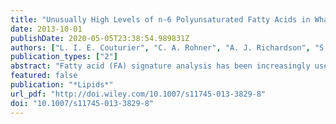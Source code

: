 ```yaml
---
title: "Unusually High Levels of n-6 Polyunsaturated Fatty Acids in Whale Sharks and Reef Manta Rays"
date: 2013-10-01
publishDate: 2020-05-05T23:38:54.989831Z
authors: ["L. I. E. Couturier", "C. A. Rohner", "A. J. Richardson", "S. J. Pierce", "A. D. Marshall", "F. R. A. Jaine", "K. A. Townsend", "M. B. Bennett", "S. J. Weeks", "P. D. Nichols"]
publication_types: ["2"]
abstract: "Fatty acid (FA) signature analysis has been increasingly used to assess dietary preferences and trophodynamics in marine animals. We investigated FA signatures of connective tissue of the whale shark Rhincodon typus and muscle tissue of the reef manta ray Manta alfredi. We found high levels of n-6 polyunsaturated fatty acids (PUFA), dominated by arachidonic acid (20:4n-6; 12–17 % of total FA), and comparatively lower levels of the essential n-3 PUFA—eicosapentaenoic acid (20:5n3; *1 %) and docosahexaenoic acid (22:6n-3; 3–10 %). Whale sharks and reef manta rays are regularly observed feeding on surface aggregations of coastal crustacean zooplankton during the day, which generally have FA proﬁles dominated by n-3 PUFA. The high levels of n-6 PUFA in both giant elasmobranchs raise new questions about the origin of their main food source."
featured: false
publication: "*Lipids*"
url_pdf: "http://doi.wiley.com/10.1007/s11745-013-3829-8"
doi: "10.1007/s11745-013-3829-8"
---
```


